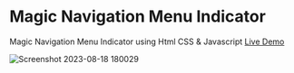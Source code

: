 ﻿# Magic Navigation Menu Indicator
 Magic Navigation Menu Indicator using Html CSS & Javascript
 [Live Demo]([https://www.google.com](https://mostafabedeer.github.io/Magic-Navigation-Menu-Indicator))
 
![Screenshot 2023-08-18 180029](https://github.com/Mostafabedeer/Magic-Navigation-Menu-Indicator/assets/86775807/0e047d49-744f-45cb-b6c3-97670c877d8f)

